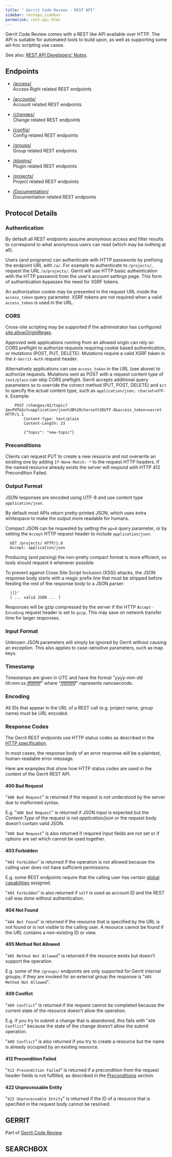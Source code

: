 ```yaml
---
title: " Gerrit Code Review - REST API"
sidebar: restapi_sidebar
permalink: rest-api.html
---
```

Gerrit Code Review comes with a REST like API available over HTTP. The
API is suitable for automated tools to build upon, as well as supporting
some ad-hoc scripting use cases.

See also: [REST API Developers' Notes](dev-rest-api.html).

## Endpoints

  - [/access/](rest-api-access.html)  
    Access Right related REST endpoints

  - [/accounts/](rest-api-accounts.html)  
    Account related REST endpoints

  - [/changes/](rest-api-changes.html)  
    Change related REST endpoints

  - [/config/](rest-api-config.html)  
    Config related REST endpoints

  - [/groups/](rest-api-groups.html)  
    Group related REST endpoints

  - [/plugins/](rest-api-plugins.html)  
    Plugin related REST endpoints

  - [/projects/](rest-api-projects.html)  
    Project related REST endpoints

  - [/Documentation/](rest-api-documentation.html)  
    Documentation related REST endpoints

## Protocol Details

### Authentication

By default all REST endpoints assume anonymous access and filter results
to correspond to what anonymous users can read (which may be nothing at
all).

Users (and programs) can authenticate with HTTP passwords by prefixing
the endpoint URL with `/a/`. For example to authenticate to
`/projects/`, request the URL `/a/projects/`. Gerrit will use HTTP basic
authentication with the HTTP password from the user’s account settings
page. This form of authentication bypasses the need for XSRF tokens.

An authorization cookie may be presented in the request URL inside the
`access_token` query parameter. XSRF tokens are not required when a
valid `access_token` is used in the URL.

### CORS

Cross-site scripting may be supported if the administrator has
configured
[site.allowOriginRegex](config-gerrit.html#site.allowOriginRegex).

Approved web applications running from an allowed origin can rely on
CORS preflight to authorize requests requiring cookie based
authentication, or mutations (POST, PUT, DELETE). Mutations require a
valid XSRF token in the `X-Gerrit-Auth` request header.

Alternatively applications can use `access_token` in the URL (see above)
to authorize requests. Mutations sent as POST with a request content
type of `text/plain` can skip CORS preflight. Gerrit accepts additional
query parameters `$m` to override the correct method (PUT, POST, DELETE)
and `$ct` to specify the actual content type, such as `application/json;
charset=UTF-8`.
Example:

``` 
    POST /changes/42/topic?$m=PUT&$ct=application/json%3B%20charset%3DUTF-8&access_token=secret HTTP/1.1
        Content-Type: text/plain
        Content-Length: 23

        {"topic": "new-topic"}
```

### Preconditions

Clients can request PUT to create a new resource and not overwrite an
existing one by adding `If-None-Match: *` to the request HTTP headers.
If the named resource already exists the server will respond with HTTP
412 Precondition Failed.

### Output Format

JSON responses are encoded using UTF-8 and use content type
`application/json`.

By default most APIs return pretty-printed JSON, which uses extra
whitespace to make the output more readable for humans.

Compact JSON can be requested by setting the `pp=0` query parameter, or
by setting the `Accept` HTTP request header to include
`application/json`:

``` 
  GET /projects/ HTTP/1.0
  Accept: application/json
```

Producing (and parsing) the non-pretty compact format is more efficient,
so tools should request it whenever possible.

To prevent against Cross Site Script Inclusion (XSSI) attacks, the JSON
response body starts with a magic prefix line that must be stripped
before feeding the rest of the response body to a JSON parser:

``` 
  )]}'
  [ ... valid JSON ... ]
```

Responses will be gzip compressed by the server if the HTTP
`Accept-Encoding` request header is set to `gzip`. This may save on
network transfer time for larger responses.

### Input Format

Unknown JSON parameters will simply be ignored by Gerrit without causing
an exception. This also applies to case-sensitive parameters, such as
map keys.

### Timestamp

Timestamps are given in UTC and have the format "*yyyy-mm-dd
hh:mm:ss.fffffffff*" where "*ffffffffff*" represents nanoseconds.

### Encoding

All IDs that appear in the URL of a REST call (e.g. project name, group
name) must be URL encoded.

### Response Codes

The Gerrit REST endpoints use HTTP status codes as described in the
[HTTP
specification](http://www.w3.org/Protocols/rfc2616/rfc2616-sec10.html).

In most cases, the response body of an error response will be a
plaintext, human-readable error message.

Here are examples that show how HTTP status codes are used in the
context of the Gerrit REST API.

#### 400 Bad Request

"`400 Bad Request`" is returned if the request is not understood by the
server due to malformed syntax.

E.g. "`400 Bad Request`" is returned if JSON input is expected but the
*Content-Type* of the request is not *application/json* or the request
body doesn’t contain valid JSON.

"`400 Bad Request`" is also returned if required input fields are not
set or if options are set which cannot be used together.

#### 403 Forbidden

"`403 Forbidden`" is returned if the operation is not allowed because
the calling user does not have sufficient permissions.

E.g. some REST endpoints require that the calling user has certain
[global capabilities](access-control.html#global_capabilities) assigned.

"`403 Forbidden`" is also returned if `self` is used as account ID and
the REST call was done without authentication.

#### 404 Not Found

"`404 Not Found`" is returned if the resource that is specified by the
URL is not found or is not visible to the calling user. A resource
cannot be found if the URL contains a non-existing ID or view.

#### 405 Method Not Allowed

"`405 Method Not Allowed`" is returned if the resource exists but
doesn’t support the operation.

E.g. some of the `/groups/` endpoints are only supported for Gerrit
internal groups; if they are invoked for an external group the response
is "`405 Method Not Allowed`".

#### 409 Conflict

"`409 Conflict`" is returned if the request cannot be completed because
the current state of the resource doesn’t allow the operation.

E.g. if you try to submit a change that is abandoned, this fails with
"`409 Conflict`" because the state of the change doesn’t allow the
submit operation.

"`409 Conflict`" is also returned if you try to create a resource but
the name is already occupied by an existing resource.

#### 412 Precondition Failed

"`412 Precondition Failed`" is returned if a precondition from the
request header fields is not fulfilled, as described in the
[Preconditions](#preconditions) section.

#### 422 Unprocessable Entity

"`422 Unprocessable Entity`" is returned if the ID of a resource that is
specified in the request body cannot be resolved.

## GERRIT

Part of [Gerrit Code Review](index.html)

## SEARCHBOX


